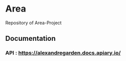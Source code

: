 # Area

Repository of Area-Project

## Documentation

### API : https://alexandregarden.docs.apiary.io/
